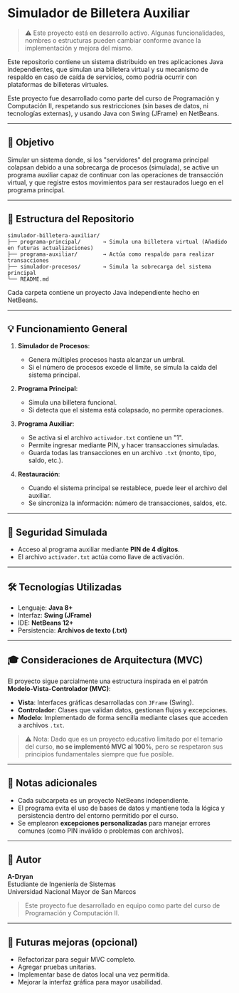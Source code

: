 # Simulador de Billetera Auxiliar

> ⚠️ Este proyecto está en desarrollo activo. Algunas funcionalidades, nombres o estructuras pueden cambiar conforme avance la implementación y mejora del mismo.

Este repositorio contiene un sistema distribuido en tres aplicaciones Java independientes, que simulan una billetera virtual y su mecanismo de respaldo en caso de caída de servicios, como podría ocurrir con plataformas de billeteras virtuales.

Este proyecto fue desarrollado como parte del curso de Programación y Computación II, respetando sus restricciones (sin bases de datos, ni tecnologías externas), y usando Java con Swing (JFrame) en NetBeans.

---

## 🧠 Objetivo

Simular un sistema donde, si los "servidores" del programa principal colapsan debido a una sobrecarga de procesos (simulada), se active un programa auxiliar capaz de continuar con las operaciones de transacción virtual, y que registre estos movimientos para ser restaurados luego en el programa principal.

---

## 📆 Estructura del Repositorio

```
simulador-billetera-auxiliar/
├── programa-principal/       → Simula una billetera virtual (Añadido en futuras actualizaciones) 
├── programa-auxiliar/        → Actúa como respaldo para realizar transacciones
├── simulador-procesos/       → Simula la sobrecarga del sistema principal
└── README.md
```

Cada carpeta contiene un proyecto Java independiente hecho en NetBeans.

---

## 💡 Funcionamiento General

1. **Simulador de Procesos**:

   - Genera múltiples procesos hasta alcanzar un umbral.
   - Si el número de procesos excede el límite, se simula la caída del sistema principal.

2. **Programa Principal**:

   - Simula una billetera funcional.
   - Si detecta que el sistema está colapsado, no permite operaciones.

3. **Programa Auxiliar**:

   - Se activa si el archivo `activador.txt` contiene un "1".
   - Permite ingresar mediante PIN, y hacer transacciones simuladas.
   - Guarda todas las transacciones en un archivo `.txt` (monto, tipo, saldo, etc.).

4. **Restauración**:

   - Cuando el sistema principal se restablece, puede leer el archivo del auxiliar.
   - Se sincroniza la información: número de transacciones, saldos, etc.

---

## 🔐 Seguridad Simulada

- Acceso al programa auxiliar mediante **PIN de 4 dígitos**.
- El archivo `activador.txt` actúa como llave de activación.

---

## 🛠️ Tecnologías Utilizadas

- Lenguaje: **Java 8+**
- Interfaz: **Swing (JFrame)**
- IDE: **NetBeans 12+**
- Persistencia: **Archivos de texto (.txt)**

---

## 🎓 Consideraciones de Arquitectura (MVC)

El proyecto sigue parcialmente una estructura inspirada en el patrón **Modelo-Vista-Controlador (MVC)**:

- **Vista**: Interfaces gráficas desarrolladas con `JFrame` (Swing).
- **Controlador**: Clases que validan datos, gestionan flujos y excepciones.
- **Modelo**: Implementado de forma sencilla mediante clases que acceden a archivos `.txt`.

> ⚠️ Nota: Dado que es un proyecto educativo limitado por el temario del curso, **no se implementó MVC al 100%**, pero se respetaron sus principios fundamentales siempre que fue posible.

---

## 📃 Notas adicionales

- Cada subcarpeta es un proyecto NetBeans independiente.
- El programa evita el uso de bases de datos y mantiene toda la lógica y persistencia dentro del entorno permitido por el curso.
- Se emplearon **excepciones personalizadas** para manejar errores comunes (como PIN inválido o problemas con archivos).

---

## 👤 Autor

**A-Dryan**\
Estudiante de Ingeniería de Sistemas\
Universidad Nacional Mayor de San Marcos

> Este proyecto fue desarrollado en equipo como parte del curso de Programación y Computación II.

---

## 📍 Futuras mejoras (opcional)

- Refactorizar para seguir MVC completo.
- Agregar pruebas unitarias.
- Implementar base de datos local una vez permitida.
- Mejorar la interfaz gráfica para mayor usabilidad.


